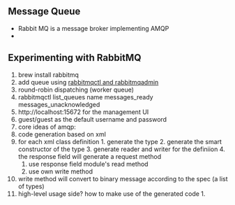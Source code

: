 ## Message Queue
- Rabbit MQ is a message broker implementing AMQP
- 
## Experimenting with RabbitMQ
1. brew install rabbitmq
2. add queue using [rabbitmqctl and rabbitmqadmin](https://stackoverflow.com/questions/4545660/rabbitmq-creating-queues-and-bindings-from-command-line)
3. round-robin dispatching (worker queue)
4. rabbitmqctl list_queues name messages_ready messages_unacknowledged
5. http://localhost:15672 for the management UI
  1. guest/guest as the default username and password
6. core ideas of amqp:
  1. code generation based on xml
  2. for each xml class definition
    1. generate the type
    2. generate the smart constructor of the type
    3. generate reader and writer for the definiion
    4. the response field will generate a request method
      1. use response field module's read method
      2. use own write method
  3. write method will convert to binary message according to the spec (a list of types)
  4. high-level usage side? how to make use of the generated code
    1. 

